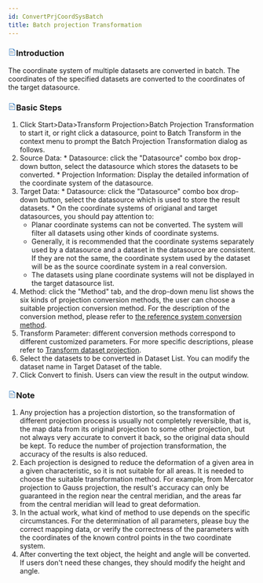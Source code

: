 ```yaml
---
id: ConvertPrjCoordSysBatch
title: Batch projection Transformation
---
```

### ![](../../img/read.gif)Introduction

The coordinate system of multiple datasets are converted in batch. The coordinates of the specified datasets are converted to the coordinates of the target datasource.

### ![](../../img/read.gif)Basic Steps

  1. Click Start>Data>Transform Projection>Batch Projection Transformation to start it, or right click a datasource, point to Batch Transform in the context menu to prompt the Batch Projection Transformation dialog as follows. 
  2. Source Data: 
    * Datasource: click the "Datasource" combo box drop-down button, select the datasource which stores the datasets to be converted.
    * Projection Information: Display the detailed information of the coordinate system of the datasource.
  3. Target Data: 
    * Datasource: click the "Datasource" combo box drop-down button, select the datasource which is used to store the result datasets.
    * On the coordinate systems of origianal and target datasources, you should pay attention to: 
      * Planar coordinate systems can not be converted. The system will filter all datasets using other kinds of coordinate systems.
      * Generally, it is recommended that the coordinate systems separately used by a datasource and a dataset in the datasource are consistent. If they are not the same, the coordinate system used by the dataset will be as the source coordinate system in a real conversion. 
      * The datasets using plane coordinate systems will not be displayed in the target datasource list. 
  4. Method: click the "Method" tab, and the drop-down menu list shows the six kinds of projection conversion methods, the user can choose a suitable projection conversion method. For the description of the conversion method, please refer to [the reference system conversion method](PrjConvertMethods.htm).
  5. Transform Parameter: different conversion methods correspond to different customized parameters. For more specific descriptions, please refer to [Transform dataset projection](ConvertPrjCoordSysSingle.htm#1). 
  6. Select the datasets to be converted in Dataset List. You can modify the dataset name in Target Dataset of the table.
  7. Click Convert to finish. Users can view the result in the output window.

### ![](../../img/read.gif)Note

  1. Any projection has a projection distortion, so the transformation of different projection process is usually not completely reversible, that is, the map data from its original projection to some other projection, but not always very accurate to convert it back, so the original data should be kept. To reduce the number of projection transformation, the accuracy of the results is also reduced. 
  2. Each projection is designed to reduce the deformation of a given area in a given characteristic, so it is not suitable for all areas. It is needed to choose the suitable transformation method. For example, from Mercator projection to Gauss projection, the result's accuracy can only be guaranteed in the region near the central meridian, and the areas far from the central meridian will lead to great deformation.
  3. In the actual work, what kind of method to use depends on the specific circumstances. For the determination of all parameters, please buy the correct mapping data, or verify the correctness of the parameters with the coordinates of the known control points in the two coordinate system.
  4. After converting the text object, the height and angle will be converted. If users don't need these changes, they should modify the height and angle.


